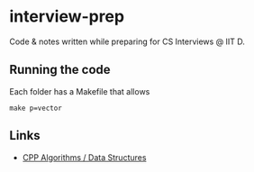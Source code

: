 
# interview-prep

Code & notes written while preparing for CS Interviews @ IIT D.

## Running the code

Each folder has a Makefile that allows 

`make p=vector`

## Links

* [CPP Algorithms / Data Structures](https://github.com/gibsjose/cpp-cheat-sheet/blob/master/Data%20Structures%20and%20Algorithms.md)
